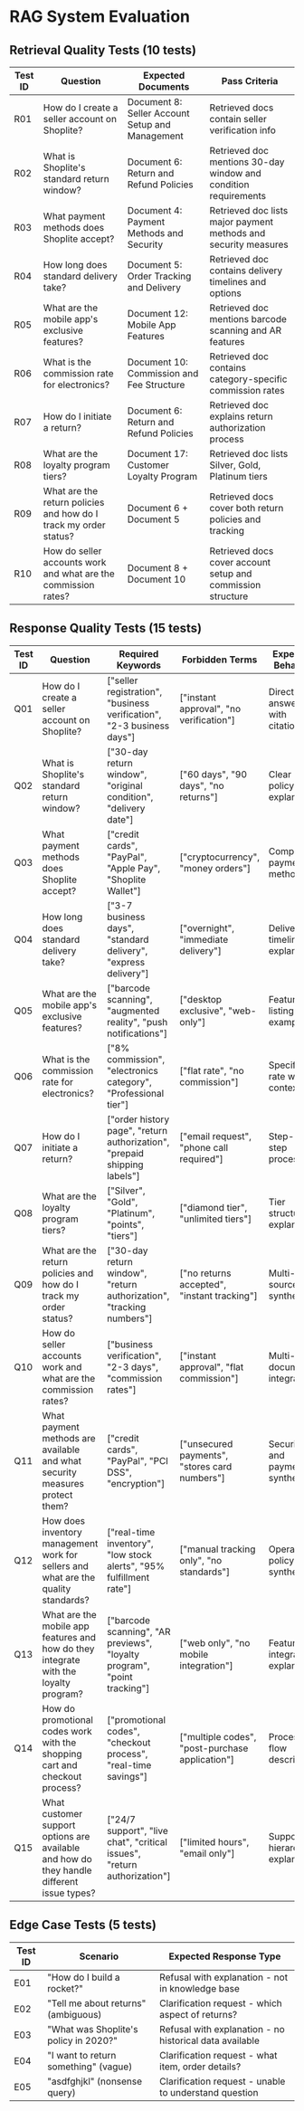 # RAG System Evaluation

## Retrieval Quality Tests (10 tests)
| Test ID | Question | Expected Documents | Pass Criteria |
|---------|----------|-------------------|---------------|
| R01 | How do I create a seller account on Shoplite? | Document 8: Seller Account Setup and Management | Retrieved docs contain seller verification info |
| R02 | What is Shoplite's standard return window? | Document 6: Return and Refund Policies | Retrieved doc mentions 30-day window and condition requirements |
| R03 | What payment methods does Shoplite accept? | Document 4: Payment Methods and Security | Retrieved doc lists major payment methods and security measures |
| R04 | How long does standard delivery take? | Document 5: Order Tracking and Delivery | Retrieved doc contains delivery timelines and options |
| R05 | What are the mobile app's exclusive features? | Document 12: Mobile App Features | Retrieved doc mentions barcode scanning and AR features |
| R06 | What is the commission rate for electronics? | Document 10: Commission and Fee Structure | Retrieved doc contains category-specific commission rates |
| R07 | How do I initiate a return? | Document 6: Return and Refund Policies | Retrieved doc explains return authorization process |
| R08 | What are the loyalty program tiers? | Document 17: Customer Loyalty Program | Retrieved doc lists Silver, Gold, Platinum tiers |
| R09 | What are the return policies and how do I track my order status? | Document 6 + Document 5 | Retrieved docs cover both return policies and tracking |
| R10 | How do seller accounts work and what are the commission rates? | Document 8 + Document 10 | Retrieved docs cover account setup and commission structure |

## Response Quality Tests (15 tests)  
| Test ID | Question | Required Keywords | Forbidden Terms | Expected Behavior |
|---------|----------|-------------------|-----------------|-------------------|
| Q01 | How do I create a seller account on Shoplite? | ["seller registration", "business verification", "2-3 business days"] | ["instant approval", "no verification"] | Direct answer with citation |
| Q02 | What is Shoplite's standard return window? | ["30-day return window", "original condition", "delivery date"] | ["60 days", "90 days", "no returns"] | Clear policy explanation |
| Q03 | What payment methods does Shoplite accept? | ["credit cards", "PayPal", "Apple Pay", "Shoplite Wallet"] | ["cryptocurrency", "money orders"] | Complete payment method list |
| Q04 | How long does standard delivery take? | ["3-7 business days", "standard delivery", "express delivery"] | ["overnight", "immediate delivery"] | Delivery timeline explanation |
| Q05 | What are the mobile app's exclusive features? | ["barcode scanning", "augmented reality", "push notifications"] | ["desktop exclusive", "web-only"] | Feature listing with examples |
| Q06 | What is the commission rate for electronics? | ["8% commission", "electronics category", "Professional tier"] | ["flat rate", "no commission"] | Specific rate with context |
| Q07 | How do I initiate a return? | ["order history page", "return authorization", "prepaid shipping labels"] | ["email request", "phone call required"] | Step-by-step process |
| Q08 | What are the loyalty program tiers? | ["Silver", "Gold", "Platinum", "points", "tiers"] | ["diamond tier", "unlimited tiers"] | Tier structure explanation |
| Q09 | What are the return policies and how do I track my order status? | ["30-day return window", "return authorization", "tracking numbers"] | ["no returns accepted", "instant tracking"] | Multi-source synthesis |
| Q10 | How do seller accounts work and what are the commission rates? | ["business verification", "2-3 days", "commission rates"] | ["instant approval", "flat commission"] | Multi-document integration |
| Q11 | What payment methods are available and what security measures protect them? | ["credit cards", "PayPal", "PCI DSS", "encryption"] | ["unsecured payments", "stores card numbers"] | Security and payment synthesis |
| Q12 | How does inventory management work for sellers and what are the quality standards? | ["real-time inventory", "low stock alerts", "95% fulfillment rate"] | ["manual tracking only", "no standards"] | Operational policy synthesis |
| Q13 | What are the mobile app features and how do they integrate with the loyalty program? | ["barcode scanning", "AR previews", "loyalty program", "point tracking"] | ["web only", "no mobile integration"] | Feature integration explanation |
| Q14 | How do promotional codes work with the shopping cart and checkout process? | ["promotional codes", "checkout process", "real-time savings"] | ["multiple codes", "post-purchase application"] | Process flow description |
| Q15 | What customer support options are available and how do they handle different issue types? | ["24/7 support", "live chat", "critical issues", "return authorization"] | ["limited hours", "email only"] | Support hierarchy explanation |

## Edge Case Tests (5 tests)
| Test ID | Scenario | Expected Response Type |
|---------|----------|----------------------|
| E01 | "How do I build a rocket?" | Refusal with explanation - not in knowledge base |
| E02 | "Tell me about returns" (ambiguous) | Clarification request - which aspect of returns? |
| E03 | "What was Shoplite's policy in 2020?" | Refusal with explanation - no historical data available |
| E04 | "I want to return something" (vague) | Clarification request - what item, order details? |
| E05 | "asdfghjkl" (nonsense query) | Clarification request - unable to understand question |
